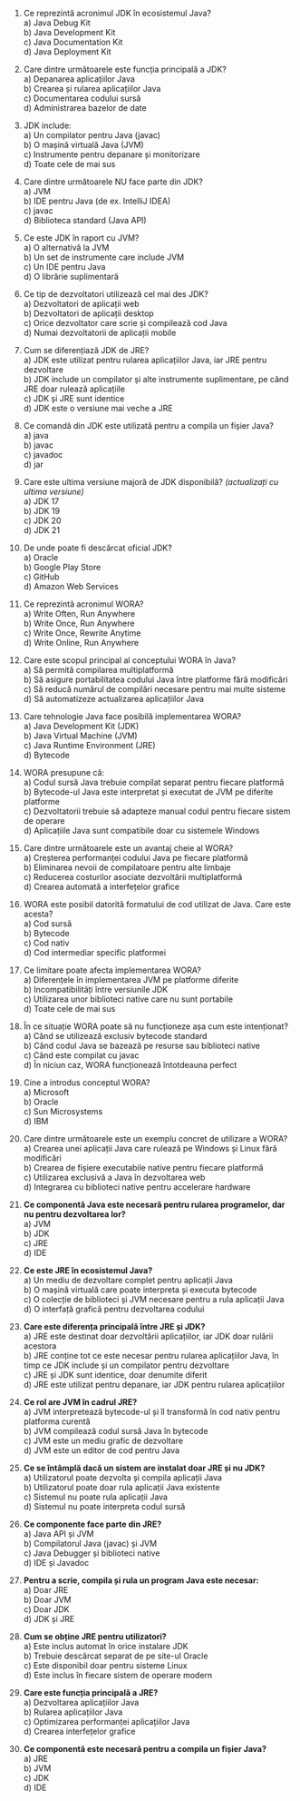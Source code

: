 1. Ce reprezintă acronimul JDK în ecosistemul Java?  
   a) Java Debug Kit  
   b) Java Development Kit  
   c) Java Documentation Kit  
   d) Java Deployment Kit

2. Care dintre următoarele este funcția principală a JDK?  
   a) Depanarea aplicațiilor Java  
   b) Crearea și rularea aplicațiilor Java  
   c) Documentarea codului sursă  
   d) Administrarea bazelor de date

3. JDK include:  
   a) Un compilator pentru Java (javac)  
   b) O mașină virtuală Java (JVM)  
   c) Instrumente pentru depanare și monitorizare  
   d) Toate cele de mai sus

4. Care dintre următoarele NU face parte din JDK?  
   a) JVM  
   b) IDE pentru Java (de ex. IntelliJ IDEA)  
   c) javac  
   d) Biblioteca standard (Java API)

5. Ce este JDK în raport cu JVM?  
   a) O alternativă la JVM  
   b) Un set de instrumente care include JVM  
   c) Un IDE pentru Java  
   d) O librărie suplimentară

6. Ce tip de dezvoltatori utilizează cel mai des JDK?  
   a) Dezvoltatori de aplicații web  
   b) Dezvoltatori de aplicații desktop  
   c) Orice dezvoltator care scrie și compilează cod Java  
   d) Numai dezvoltatorii de aplicații mobile

7. Cum se diferențiază JDK de JRE?  
   a) JDK este utilizat pentru rularea aplicațiilor Java, iar JRE pentru dezvoltare  
   b) JDK include un compilator și alte instrumente suplimentare, pe când JRE doar rulează aplicațiile  
   c) JDK și JRE sunt identice  
   d) JDK este o versiune mai veche a JRE

8. Ce comandă din JDK este utilizată pentru a compila un fișier Java?  
   a) java  
   b) javac  
   c) javadoc  
   d) jar

9. Care este ultima versiune majoră de JDK disponibilă? _(actualizați cu ultima versiune)_  
   a) JDK 17  
   b) JDK 19  
   c) JDK 20  
   d) JDK 21

10. De unde poate fi descărcat oficial JDK?  
    a) Oracle  
    b) Google Play Store  
    c) GitHub  
    d) Amazon Web Services

11. Ce reprezintă acronimul WORA?  
   a) Write Often, Run Anywhere  
   b) Write Once, Run Anywhere  
   c) Write Once, Rewrite Anytime  
   d) Write Online, Run Anywhere

12. Care este scopul principal al conceptului WORA în Java?  
   a) Să permită compilarea multiplatformă  
   b) Să asigure portabilitatea codului Java între platforme fără modificări  
   c) Să reducă numărul de compilări necesare pentru mai multe sisteme  
   d) Să automatizeze actualizarea aplicațiilor Java

13. Care tehnologie Java face posibilă implementarea WORA?  
   a) Java Development Kit (JDK)  
   b) Java Virtual Machine (JVM)  
   c) Java Runtime Environment (JRE)  
   d) Bytecode

14. WORA presupune că:  
   a) Codul sursă Java trebuie compilat separat pentru fiecare platformă  
   b) Bytecode-ul Java este interpretat și executat de JVM pe diferite platforme  
   c) Dezvoltatorii trebuie să adapteze manual codul pentru fiecare sistem de operare  
   d) Aplicațiile Java sunt compatibile doar cu sistemele Windows

15. Care dintre următoarele este un avantaj cheie al WORA?  
   a) Creșterea performanței codului Java pe fiecare platformă  
   b) Eliminarea nevoii de compilatoare pentru alte limbaje  
   c) Reducerea costurilor asociate dezvoltării multiplatformă  
   d) Crearea automată a interfețelor grafice

16. WORA este posibil datorită formatului de cod utilizat de Java. Care este acesta?  
   a) Cod sursă  
   b) Bytecode  
   c) Cod nativ  
   d) Cod intermediar specific platformei

17. Ce limitare poate afecta implementarea WORA?  
   a) Diferențele în implementarea JVM pe platforme diferite  
   b) Incompatibilități între versiunile JDK  
   c) Utilizarea unor biblioteci native care nu sunt portabile  
   d) Toate cele de mai sus

18. În ce situație WORA poate să nu funcționeze așa cum este intenționat?  
   a) Când se utilizează exclusiv bytecode standard  
   b) Când codul Java se bazează pe resurse sau biblioteci native  
   c) Când este compilat cu javac  
   d) În niciun caz, WORA funcționează întotdeauna perfect

19. Cine a introdus conceptul WORA?  
   a) Microsoft  
   b) Oracle  
   c) Sun Microsystems  
   d) IBM

20. Care dintre următoarele este un exemplu concret de utilizare a WORA?  
    a) Crearea unei aplicații Java care rulează pe Windows și Linux fără modificări  
    b) Crearea de fișiere executabile native pentru fiecare platformă  
    c) Utilizarea exclusivă a Java în dezvoltarea web  
    d) Integrarea cu biblioteci native pentru accelerare hardware


21. **Ce componentă Java este necesară pentru rularea programelor, dar nu pentru dezvoltarea lor?**  
   a) JVM  
   b) JDK  
   c) JRE  
   d) IDE

22. **Ce este JRE în ecosistemul Java?**  
   a) Un mediu de dezvoltare complet pentru aplicații Java  
   b) O mașină virtuală care poate interpreta și executa bytecode  
   c) O colecție de biblioteci și JVM necesare pentru a rula aplicații Java  
   d) O interfață grafică pentru dezvoltarea codului

23. **Care este diferența principală între JRE și JDK?**  
   a) JRE este destinat doar dezvoltării aplicațiilor, iar JDK doar rulării acestora  
   b) JRE conține tot ce este necesar pentru rularea aplicațiilor Java, în timp ce JDK include și un compilator pentru dezvoltare  
   c) JRE și JDK sunt identice, doar denumite diferit  
   d) JRE este utilizat pentru depanare, iar JDK pentru rularea aplicațiilor

24. **Ce rol are JVM în cadrul JRE?**  
   a) JVM interpretează bytecode-ul și îl transformă în cod nativ pentru platforma curentă  
   b) JVM compilează codul sursă Java în bytecode  
   c) JVM este un mediu grafic de dezvoltare  
   d) JVM este un editor de cod pentru Java

25. **Ce se întâmplă dacă un sistem are instalat doar JRE și nu JDK?**  
   a) Utilizatorul poate dezvolta și compila aplicații Java  
   b) Utilizatorul poate doar rula aplicații Java existente  
   c) Sistemul nu poate rula aplicații Java  
   d) Sistemul nu poate interpreta codul sursă

26. **Ce componente face parte din JRE?**  
   a) Java API și JVM  
   b) Compilatorul Java (javac) și JVM  
   c) Java Debugger și biblioteci native  
   d) IDE și Javadoc

27. **Pentru a scrie, compila și rula un program Java este necesar:**  
   a) Doar JRE  
   b) Doar JVM  
   c) Doar JDK  
   d) JDK și JRE

28. **Cum se obține JRE pentru utilizatori?**  
   a) Este inclus automat în orice instalare JDK  
   b) Trebuie descărcat separat de pe site-ul Oracle  
   c) Este disponibil doar pentru sisteme Linux  
   d) Este inclus în fiecare sistem de operare modern

29. **Care este funcția principală a JRE?**  
   a) Dezvoltarea aplicațiilor Java  
   b) Rularea aplicațiilor Java  
   c) Optimizarea performanței aplicațiilor Java  
   d) Crearea interfețelor grafice

30. **Ce componentă este necesară pentru a compila un fișier Java?**  
    a) JRE  
    b) JVM  
    c) JDK  
    d) IDE